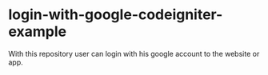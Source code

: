 # login-with-google-codeigniter-example
With this repository user can login with his google account to the website or app.
